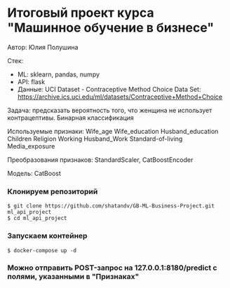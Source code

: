 # Итоговый проект курса "Машинное обучение в бизнесе"
Автор: Юлия Полушина

Стек:
- ML: sklearn, pandas, numpy
- API: flask
- Данные: UCI Dataset - Contraceptive Method Choice Data Set: https://archive.ics.uci.edu/ml/datasets/Contraceptive+Method+Choice

Задача: предсказать вероятность того, что женщина не использует контрацептивы. Бинарная классификация

Используемые признаки:
Wife_age
Wife_education
Husband_education
Children
Religion
Working
Husband_Work
Standard-of-living
Media_exposure

Преобразования признаков: StandardScaler, CatBoostEncoder

Модель: CatBoost

### Клонируем репозиторий
```
$ git clone https://github.com/shatandv/GB-ML-Business-Project.git ml_api_project
$ cd ml_api_project
```

### Запускаем контейнер

```
$ docker-compose up -d
```

### Можно отправить POST-запрос на 127.0.0.1:8180/predict c полями, указанными в "Признаках"
